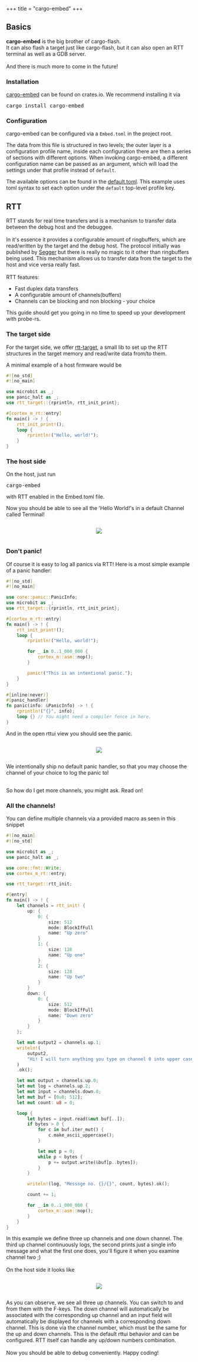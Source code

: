 +++
title = "cargo-embed"
+++
## Basics

<b>cargo-embed</b> is the big brother of cargo-flash.<br>
It can also flash a target just like cargo-flash, but it can also open an RTT terminal as well as a GDB server.<br>
<br>
And there is much more to come in the future!

<h3 class="guide">Installation</h3>

<a href="https://crates.io/crates/cargo-embed"
    target="_blank">cargo-embed</a> can be found on crates.io.
We recommend installing it via
<pre>cargo install cargo-embed</pre>

<h3 class="guide">Configuration</h3>

cargo-embed can be configured via a `Embed.toml` in the project root.

The data from this file is structured in two levels; the outer layer is a configuration profile name, inside each configuration there are then a series of sections with different options. When invoking cargo-embed, a different configuration name can be passed as an argument, which will load the settings under that profile instead of `default`.

The available options can be found in the <a href="https://github.com/probe-rs/cargo-embed/blob/master/src/config/default.toml" target="_blank">default.toml</a>. This example uses toml syntax to set each option under the `default` top-level profile key.

<h2 class="guide" id="basics">RTT</h2>

RTT stands for real time transfers and is a mechanism to transfer data between the debug host and the debuggee.<br>
<br>
In it's essence it provides a configurable amount of ringbuffers, which are read/written by the target and the debug
host.
The protocol initially was published by <a
    href="https://www.segger.com/products/debug-probes/j-link/technology/about-real-time-transfer/"
    target="_blank">Segger</a> but there is really no magic to it other than ringbuffers being used.
This mechanism allows us to transfer data from the target to the host and vice versa really fast.<br>
<br>
RTT features:
<ul>
    <li>Fast duplex data transfers</li>
    <li>A configurable amount of channels(buffers)</li>
    <li>Channels can be blocking and non blocking - your choice</li>
</ul>

This guide should get you going in no time to speed up your development with probe-rs.

<h3 class="guide" id="target-simple">The target side</h3>

For the target side, we offer <a href="https://crates.io/crates/rtt-target" target="_blank">rtt-target</a>, a small lib
to set up the RTT structures in the target memory and read/write data from/to them.

A minimal example of a host firmware would be

```rs
#![no_std]
#![no_main]

use microbit as _;
use panic_halt as _;
use rtt_target::{rprintln, rtt_init_print};

#[cortex_m_rt::entry]
fn main() -> ! {
    rtt_init_print!();
    loop {
        rprintln!("Hello, world!");
    }
}
```

<h3 class="guide" id="host-simple">The host side</h3>

On the host, just run

<pre>cargo-embed</pre>

with RTT enabled in the Embed.toml file.

Now you should be able to see all the 'Hello World!'s in a default Channel called Terminal!

<center><img src="/img/cargo-embed-simple.png" style="margin-top: 1em; margin-bottom: 1em;" /></center>

<h3 class="guide" id="target-simple">Don't panic!</h3>

Of course it is easy to log all panics via RTT! Here is a most simple example of a panic handler:

```rs
#![no_std]
#![no_main]

use core::panic::PanicInfo;
use microbit as _;
use rtt_target::{rprintln, rtt_init_print};

#[cortex_m_rt::entry]
fn main() -> ! {
    rtt_init_print!();
    loop {
        rprintln!("Hello, world!");

        for _ in 0..1_000_000 {
            cortex_m::asm::nop();
        }

        panic!("This is an intentional panic.");
    }
}

#[inline(never)]
#[panic_handler]
fn panic(info: &PanicInfo) -> ! {
    rprintln!("{}", info);
    loop {} // You might need a compiler fence in here.
}
```

And in the open rttui view you should see the panic.

<center><img src="/img/cargo-embed-panic.png" style="margin-top: 1em; margin-bottom: 1em;" /></center>

We intentionally ship no default panic handler, so that you may choose the channel of your choice to log the panic
to!<br>
<br>

So how do I get more channels, you might ask. Read on!

<h3 class="guide" id="target-simple">All the channels!</h3>

You can define multiple channels via a provided macro as seen in this snippet

```rs
#![no_main]
#![no_std]

use microbit as _;
use panic_halt as _;

use core::fmt::Write;
use cortex_m_rt::entry;

use rtt_target::rtt_init;

#[entry]
fn main() -> ! {
    let channels = rtt_init! {
        up: {
            0: {
                size: 512
                mode: BlockIfFull
                name: "Up zero"
            }
            1: {
                size: 128
                name: "Up one"
            }
            2: {
                size: 128
                name: "Up two"
            }
        }
        down: {
            0: {
                size: 512
                mode: BlockIfFull
                name: "Down zero"
            }
        }
    };

    let mut output2 = channels.up.1;
    writeln!(
        output2,
        "Hi! I will turn anything you type on channel 0 into upper case."
    )
    .ok();

    let mut output = channels.up.0;
    let mut log = channels.up.2;
    let mut input = channels.down.0;
    let mut buf = [0u8; 512];
    let mut count: u8 = 0;

    loop {
        let bytes = input.read(&mut buf[..]);
        if bytes > 0 {
            for c in buf.iter_mut() {
                c.make_ascii_uppercase();
            }

            let mut p = 0;
            while p < bytes {
                p += output.write(&buf[p..bytes]);
            }
        }

        writeln!(log, "Messsge no. {}/{}", count, bytes).ok();

        count += 1;

        for _ in 0..1_000_000 {
            cortex_m::asm::nop();
        }
    }
}
```

In this example we define three up channels and one down channel.
The third up channel continuously logs, the second prints just a single info message and what the first one does, you'll
figure it when you examine channel two ;)<br>
<br>
On the host side it looks like

<center><img src="/img/cargo-embed.png" style="margin-top: 1em; margin-bottom: 1em;" /></center>

As you can observe, we see all three up channels. You can switch to and from them with the F-keys.
The down channel will automatically be associated with the corresponding up channel and an input field will
automatically be displayed for channels with a corresponding down channel. This is done via the channel number, which
must be the same for the up and down channels. This is the default rttui behavior and can be configured. RTT itself can handle any up/down
numbers combination.<br>
<br>
Now you should be able to debug conveniently. Happy coding!
